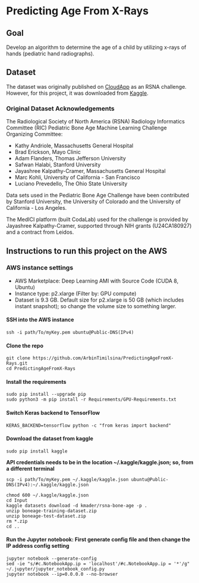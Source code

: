 # Predicting Age From X-Rays

## Goal
Develop an algorithm to determine the age of a child by utilizing x-rays of hands (pediatric hand radiographs).

## Dataset
The dataset was originally published on [CloudApp](http://rsnachallenges.cloudapp.net/competitions/4) as an RSNA challenge. However, for this project, it was downloaded from [Kaggle](https://www.kaggle.com/kmader/rsna-bone-age/data).
### Original Dataset Acknowledgements
The Radiological Society of North America (RSNA) Radiology Informatics Committee (RIC) Pediatric Bone Age Machine Learning Challenge Organizing Committee: 
* Kathy Andriole, Massachusetts General Hospital
* Brad Erickson, Mayo Clinic
* Adam Flanders, Thomas Jefferson University
* Safwan Halabi, Stanford University
* Jayashree Kalpathy-Cramer, Massachusetts General Hospital
* Marc Kohli, University of California - San Francisco
* Luciano Prevedello, The Ohio State University

Data sets used in the Pediatric Bone Age Challenge have been contributed by Stanford University, the University of Colorado and the University of California - Los Angeles. 

The MedICI platform (built CodaLab) used for the challenge is provided by Jayashree Kalpathy-Cramer, supported through NIH grants (U24CA180927) and a contract from Leidos.

## Instructions to run this project on the AWS 
### AWS instance settings
* AWS Marketplace: Deep Learning AMI with Source Code (CUDA 8, Ubuntu)
* Instance type: p2.xlarge (Filter by: GPU compute)
* Dataset is 9.3 GB. Default size for p2.xlarge is 50 GB (which includes instant snapshot); so change the volume size to something larger.

#### SSH into the AWS instance
```
ssh -i path/To/myKey.pem ubuntu@Public-DNS(IPv4)
```

#### Clone the repo
```
git clone https://github.com/ArbinTimilsina/PredictingAgeFromX-Rays.git
cd PredictingAgeFromX-Rays
```

#### Install the requirements
```
sudo pip install --upgrade pip
sudo python3 -m pip install -r Requirements/GPU-Requirements.txt
```

#### Switch Keras backend to TensorFlow
```
KERAS_BACKEND=tensorflow python -c "from keras import backend"
```

#### Download the dataset from kaggle
```
sudo pip install kaggle
```

**API credentials needs to be in the location ~/.kaggle/kaggle.json; so, from a different terminal**
```
scp -i path/To/myKey.pem ~/.kaggle/kaggle.json ubuntu@Public-DNS(IPv4):~/.kaggle/kaggle.json
```

```
chmod 600 ~/.kaggle/kaggle.json
cd Input
kaggle datasets download -d kmader/rsna-bone-age -p .
unzip boneage-training-dataset.zip
unzip boneage-test-dataset.zip
rm *.zip
cd ..
```

####  Run the Jupyter notebook: First generate config file and then change the IP address config setting
```
jupyter notebook --generate-config
sed -ie "s/#c.NotebookApp.ip = 'localhost'/#c.NotebookApp.ip = '*'/g" ~/.jupyter/jupyter_notebook_config.py
jupyter notebook --ip=0.0.0.0 --no-browser
```
